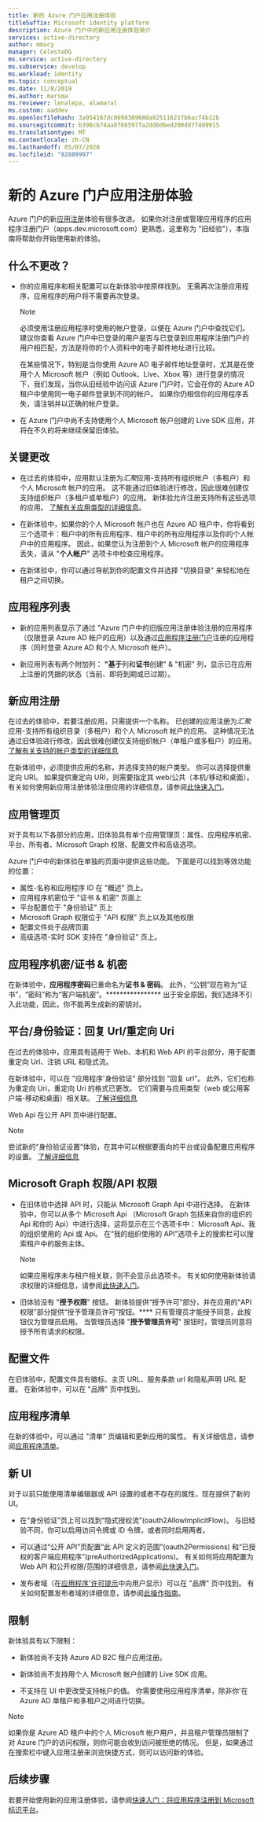 ```yaml
---
title: 新的 Azure 门户应用注册体验
titleSuffix: Microsoft identity platform
description: Azure 门户中的新应用注册体验简介
services: active-directory
author: mmacy
manager: CelesteDG
ms.service: active-directory
ms.subservice: develop
ms.workload: identity
ms.topic: conceptual
ms.date: 11/8/2019
ms.author: marsma
ms.reviewer: lenalepa, alamaral
ms.custom: aaddev
ms.openlocfilehash: 3a954167dc0698389680a92511621fb6acf4b12b
ms.sourcegitcommit: b396c674aa8f66597fa2dd6d6ed200dd7f409915
ms.translationtype: MT
ms.contentlocale: zh-CN
ms.lasthandoff: 05/07/2020
ms.locfileid: "82889997"
---
```

# <a name="the-new-azure-portal-app-registration-experience"></a>新的 Azure 门户应用注册体验

Azure 门户的新[应用注册](https://go.microsoft.com/fwlink/?linkid=2083908)体验有很多改进。 如果你对注册或管理应用程序的应用程序注册门户（apps.dev.microsoft.com）更熟悉，这里称为 "旧经验"），本指南将帮助你开始使用新的体验。

## <a name="whats-not-changing"></a>什么不更改？

- 你的应用程序和相关配置可以在新体验中按原样找到。 无需再次注册应用程序，应用程序的用户将不需要再次登录。

    > [!NOTE]
    > 必须使用注册应用程序时使用的帐户登录，以便在 Azure 门户中查找它们。 建议你查看 Azure 门户中已登录的用户是否与已登录到应用程序注册门户的用户相匹配，方法是将你的个人资料中的电子邮件地址进行比较。
    >
    > 在某些情况下，特别是当你使用 Azure AD 电子邮件地址登录时，尤其是在使用个人 Microsoft 帐户（例如 Outlook、Live、Xbox 等）进行登录的情况下，我们发现，当你从旧经验中访问该 Azure 门户时，它会在你的 Azure AD 租户中使用同一电子邮件登录到不同的帐户。 如果你仍相信你的应用程序丢失，请注销并以正确的帐户登录。

- 在 Azure 门户中尚不支持使用个人 Microsoft 帐户创建的 Live SDK 应用，并将在不久的将来继续保留旧体验。

## <a name="key-changes"></a>关键更改

-   在过去的体验中，应用默认注册为*汇聚*应用-支持所有组织帐户（多租户）和个人 Microsoft 帐户的应用。 这不能通过旧体验进行修改，因此很难创建仅支持组织帐户（多租户或单租户）的应用。
    新体验允许注册支持所有这些选项的应用。 [了解有关应用类型的详细信息](active-directory-v2-registration-portal.md)。

-   在新体验中，如果你的个人 Microsoft 帐户也在 Azure AD 租户中，你将看到三个选项卡：租户中的所有应用程序、租户中的所有应用程序以及你的个人帐户中的应用程序。 因此，如果您认为注册到个人 Microsoft 帐户的应用程序丢失，请从 "**个人帐户**" 选项卡中检查应用程序。

-   在新体验中，你可以通过导航到你的配置文件并选择 "切换目录" 来轻松地在租户之间切换。

## <a name="list-of-applications"></a>应用程序列表

-   新的应用列表显示了通过 "Azure 门户中的旧版应用注册体验注册的应用程序（仅限登录 Azure AD 帐户的应用）以及通过[应用程序注册门户](https://apps.dev.microsoft.com/)注册的应用程序（同时登录 Azure AD 和个人 Microsoft 帐户）。

-   新应用列表有两个附加列： **"基于**列和**证书**创建" & "机密" 列，显示已在应用上注册的凭据的状态（当前、即将到期或已过期）。

## <a name="new-app-registration"></a>新应用注册

在过去的体验中，若要注册应用，只需提供一个名称。 已创建的应用注册为*汇聚*应用-支持所有组织目录（多租户）和个人 Microsoft 帐户的应用。  这种情况无法通过旧体验进行修改，因此很难创建仅支持组织帐户（单租户或多租户）的应用。 [了解有关支持的帐户类型的详细信息](v2-supported-account-types.md)

在新体验中，必须提供应用的名称，并选择支持的帐户类型。 你可以选择提供重定向 URI。
如果提供重定向 URI，则需要指定其 web/公共（本机/移动和桌面）。 有关如何使用新应用注册体验注册应用的详细信息，请参阅[此快速入门](quickstart-register-app.md)。

## <a name="app-management-page"></a>应用管理页

对于具有以下各部分的应用，旧体验具有单个应用管理页：属性、应用程序机密、平台、所有者、Microsoft Graph 权限、配置文件和高级选项。

Azure 门户中的新体验在单独的页面中提供这些功能。 下面是可以找到等效功能的位置：

- 属性-名称和应用程序 ID 在 "概述" 页上。
- 应用程序机密位于 "证书 & 机密" 页面上
- 平台配置位于 "身份验证" 页上
- Microsoft Graph 权限位于 "API 权限" 页上以及其他权限
- 配置文件处于品牌页面
- 高级选项-实时 SDK 支持在 "身份验证" 页上。

## <a name="application-secretscertificates--secrets"></a>应用程序机密/证书 & 机密

在新体验中，**应用程序密码**已重命名为**证书 & 密码**。 此外，“公钥”现在称为“证书”，“密码”称为“客户端机密”。**************** 出于安全原因，我们选择不引入此功能，因此，你不能再生成新的密钥对。

## <a name="platformsauthentication-reply-urlsredirect-uris"></a>平台/身份验证：回复 Url/重定向 Uri
在过去的体验中，应用具有适用于 Web、本机和 Web API 的平台部分，用于配置重定向 Url、注销 URL 和隐式流。

在新体验中，可以在 "应用程序\'身份验证" 部分找到 "回复 url"。 此外，它们也称为重定向 Uri，重定向 Uri 的格式已更改。 它们需要与应用类型（web 或公用客户端-移动和桌面）相关联。 [了解详细信息](quickstart-configure-app-access-web-apis.md#add-redirect-uris-to-your-application)

Web Api 在公开 API 页中进行配置。

> [!NOTE]
> 尝试新的“身份验证设置”体验，在其中可以根据要面向的平台或设备配置应用程序的设置。  [了解详细信息](quickstart-configure-app-access-web-apis.md#configure-platform-settings-for-your-application)

## <a name="microsoft-graph-permissionsapi-permissions"></a>Microsoft Graph 权限/API 权限

-   在旧体验中选择 API 时，只能从 Microsoft Graph Api 中进行选择。 在新体验中，你可以从多个 Microsoft Api （Microsoft Graph 包括来自你的组织的 Api 和你的 Api）中进行选择，这将显示在三个选项卡中： Microsoft Api、我的组织使用的 Api 或 Api。 在“我的组织使用的 API”选项卡上的搜索栏可以搜索租户中的服务主体。

    > [!NOTE]
    > 如果应用程序未与租户相关联，则不会显示此选项卡。 有关如何使用新体验请求权限的详细信息，请参阅[此快速入门](https://github.com/MicrosoftDocs/azure-docs/blob/master/articles/active-directory/develop/quickstart-configure-app-access-web-apis.md)。

-   旧体验没有 "**授予权限**" 按钮。 新体验提供“授予许可”部分，并在应用的“API 权限”部分提供“授予管理员许可”按钮。**** 只有管理员才能授予同意，此按钮仅为管理员启用。 当管理员选择 "**授予管理员许可**" 按钮时，管理员同意将授予所有请求的权限。

## <a name="profile"></a>配置文件
在旧体验中，配置文件具有徽标、主页 URL、服务条款 url 和隐私声明 URL 配置。 在新体验中，可以在 "品牌" 页中找到。

## <a name="application-manifest"></a>应用程序清单
在新的体验中，可以通过 "清单" 页编辑和更新应用的属性。 有关详细信息，请参阅[应用程序清单](reference-app-manifest.md)。

## <a name="new-ui"></a>新 UI
对于以前只能使用清单编辑器或 API 设置的或者不存在的属性，现在提供了新的 UI。

-   在“身份验证”页上可以找到“隐式授权流”(oauth2AllowImplicitFlow)。 与旧经验不同，你可以启用访问令牌或 ID 令牌，或者同时启用两者。

-   可以通过“公开 API”页配置“此 API 定义的范围”(oauth2Permissions) 和“已授权的客户端应用程序”(preAuthorizedApplications)。 有关如何将应用配置为 Web API 和公开权限/范围的详细信息，请参阅[此快速入门](quickstart-configure-app-expose-web-apis.md)。

-   发布者域（在[应用程序\'许可提示](application-consent-experience.md)中向用户显示）可以在 "品牌" 页中找到。 有关如何配置发布者域的详细信息，请参阅[此操作指南](howto-configure-publisher-domain.md)。

## <a name="limitations"></a>限制

新体验具有以下限制：

-   新体验尚不支持 Azure AD B2C 租户应用注册。

-   新体验尚不支持用个人 Microsoft 帐户创建的 Live SDK 应用。

-   不支持在 UI 中更改受支持帐户的值。 你需要使用应用程序清单，除非你\'在 Azure AD 单租户和多租户之间进行切换。

   > [!NOTE]
   > 如果你是 Azure AD 租户中的个人 Microsoft 帐户用户，并且租户管理员限制了对 Azure 门户的访问权限，则你可能会收到访问被拒绝的情况。 但是，如果通过在搜索栏中键入应用注册来浏览快捷方式，则可以访问新的体验。

## <a name="next-steps"></a>后续步骤

若要开始使用新的应用注册体验，请参阅[快速入门：将应用程序注册到 Microsoft 标识平台](quickstart-register-app.md)。
